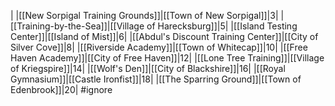 |
|[[New Sorpigal Training Grounds]]|[[Town of New Sorpigal]]|3|
|[[Training-by-the-Sea]]|[[Village of Harecksburg]]|5|
|[[Island Testing Center]]|[[Island of Mist]]|6|
|[[Abdul's Discount Training Center]]|[[City of Silver Cove]]|8|
|[[Riverside Academy]]|[[Town of Whitecap]]|10|
|[[Free Haven Academy]]|[[City of Free Haven]]|12|
|[[Lone Tree Training]]|[[Village of Kriegspire]]|14|
|[[Wolf's Den]]|[[City of Blackshire]]|16|
|[[Royal Gymnasium]]|[[Castle Ironfist]]|18|
|[[The Sparring Ground]]|[[Town of Edenbrook]]|20|
#ignore
